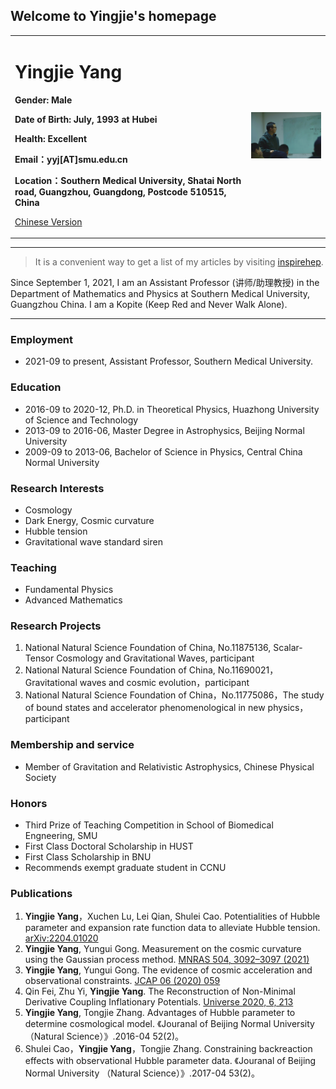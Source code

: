 ## Welcome to Yingjie's homepage

<div>
<table border="0">
  <tr>
    <td width="75%">
      <h1>Yingjie Yang</h1>
      <p><b>Gender: Male</b></p>
      <p><b>Date of Birth: July, 1993 at Hubei</b></p>
      <p><b>Health: Excellent</b></p>
      <p><b>Email：yyj[AT]smu.edu.cn</b></p>
      <p><b>Location：Southern Medical University, Shatai North road, Guangzhou, Guangdong, Postcode 510515, China</b></p>
      <p><a href="/index-en.html">Chinese Version</a></p>
    </td>
    <td width="25%">
      <img src="/yyj.jpg" width="100%">
    </td>
  </tr>
</table>
</div>

---

> It is a convenient way to get a list of my articles by visiting [inspirehep](https://inspirehep.net/authors/1804682?ui-citation-summary=true).

Since September 1, 2021, I am an Assistant Professor (讲师/助理教授) in the Department of Mathematics and Physics at Southern Medical University, Guangzhou China. I am a Kopite (Keep Red and Never Walk Alone).

---

### Employment
- 2021-09 to present, Assistant Professor, Southern Medical University.

### Education
- 2016-09 to 2020-12, Ph.D. in Theoretical Physics, Huazhong University of Science and Technology
- 2013-09 to 2016-06, Master Degree in Astrophysics, Beijing Normal University
- 2009-09 to 2013-06, Bachelor of Science in Physics, Central China Normal University

### Research Interests
- Cosmology
- Dark Energy, Cosmic curvature
- Hubble tension
- Gravitational wave standard siren

### Teaching
- Fundamental Physics
- Advanced Mathematics

### Research Projects
1. National Natural Science Foundation of China, No.11875136, Scalar-Tensor Cosmology and Gravitational Waves, participant
2. National Natural Science Foundation of China, No.11690021，Gravitational waves and cosmic evolution，participant
3. National Natural Science Foundation of China，No.11775086，The study of bound states and accelerator phenomenological in new physics，participant

### Membership and service
- Member of Gravitation and Relativistic Astrophysics, Chinese Physical Society

### Honors
- Third Prize of Teaching Competition in School of Biomedical Engneering, SMU
- First Class Doctoral Scholarship in HUST
- First Class Scholarship in BNU
- Recommends exempt graduate student in CCNU

### Publications
1. **Yingjie Yang**，Xuchen Lu, Lei Qian, Shulei Cao. Potentialities of Hubble parameter and expansion rate function data to alleviate Hubble tension. [arXiv:2204.01020](https://arxiv.org/abs/2204.01020)
2. **Yingjie Yang**, Yungui Gong. Measurement on the cosmic curvature using the Gaussian process method. [MNRAS 504, 3092–3097 (2021)](https://doi.org/10.1093/mnras/stab1085)
3. **Yingjie Yang**, Yungui Gong. The evidence of cosmic acceleration and observational constraints. [JCAP 06 (2020) 059](https://doi.org/10.1088/1475-7516/2020/06/059)
4. Qin Fei, Zhu Yi, **Yingjie Yang**. The Reconstruction of Non-Minimal Derivative Coupling Inflationary Potentials. [Universe 2020, 6, 213](https://doi.org/10.3390/universe6110213)
5. **Yingjie Yang**, Tongjie Zhang. Advantages of Hubble parameter to determine cosmological model. 《Jouranal of Beijing Normal University （Natural Science）》.2016-04 52(2)。
6. Shulei Cao，**Yingjie Yang**，Tongjie Zhang. Constraining backreaction effects with observational Hubble parameter data. 《Jouranal of Beijing Normal University （Natural Science）》.2017-04 53(2)。
